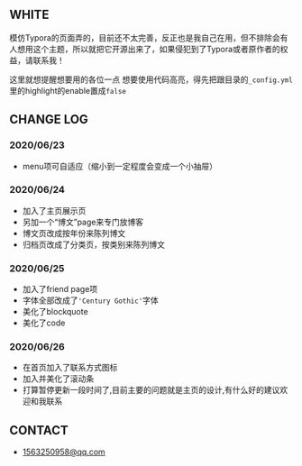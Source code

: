 ## WHITE
模仿Typora的页面弄的，目前还不太完善，反正也是我自己在用，但不排除会有人想用这个主题，所以就把它开源出来了，如果侵犯到了Typora或者原作者的权益，请联系我！

这里就想提醒想要用的各位一点
想要使用代码高亮，得先把跟目录的`_config.yml`里的highlight的enable置成`false`

## CHANGE LOG

### 2020/06/23
- menu项可自适应（缩小到一定程度会变成一个小抽屉）
### 2020/06/24 
- 加入了主页展示页
- 另加一个“博文”page来专门放博客
- 博文页改成按年份来陈列博文
- 归档页改成了分类页，按类别来陈列博文

### 2020/06/25
- 加入了friend page项
- 字体全部改成了`'Century Gothic'`字体
- 美化了blockquote
- 美化了code

### 2020/06/26
- 在首页加入了联系方式图标
- 加入并美化了滚动条
- 打算暂停更新一段时间了,目前主要的问题就是主页的设计,有什么好的建议欢迎和我联系

## CONTACT
- 1563250958@qq.com
